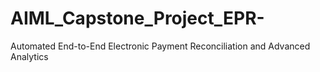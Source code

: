 # AIML_Capstone_Project_EPR-
Automated End-to-End Electronic Payment Reconciliation and Advanced Analytics
